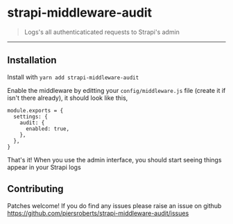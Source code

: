 # strapi-middleware-audit

> Logs's all authenticaticated requests to Strapi's admin

---

## Installation

Install with `yarn add strapi-middleware-audit`

Enable the middleware by editting your `config/middleware.js` file (create it if isn't there already), it should look like this,

```
module.exports = {
  settings: {
    audit: {
      enabled: true,
    },
  },
}
```

That's it! When you use the admin interface, you should start seeing things appear in your Strapi logs

## Contributing

Patches welcome! If you do find any issues please raise an issue on github https://github.com/piersroberts/strapi-middleware-audit/issues
